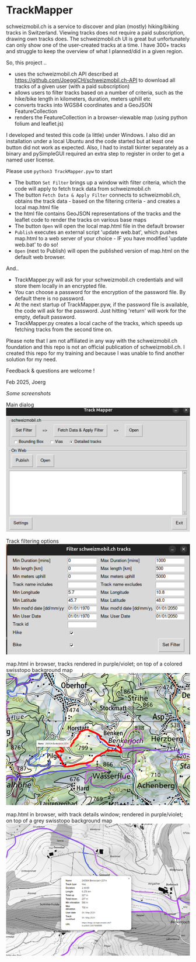 # TrackMapper
schweizmobil.ch is a service to discover and plan (mostly) hiking/biking tracks in Switzerland. Viewing tracks does not require a paid subscription, drawing own tracks does. The schweizmobil.ch UI is great but unfortunately can only show one of the user-created tracks at a time. I have 300+ tracks and struggle to keep the overview of what I planned/did in a given region.

So, this project ..
* uses the schweizmobil.ch API described at https://github.com/JoeggiCH/schweizmobil.ch-API to download all tracks of a given user (with a paid subscription)
* allows users to filter tracks based on a number of criteria, such as the hike/bike length in kilometers, duration, meters uphill etc
* converts tracks into WGS84 coordinates and a GeoJSON FeatureCollection
* renders the FeatureCollection in a browser-viewable map (using python folium and leaflet.js)

I developed and tested this code (a little) under Windows. 
I also did an installation under a local Ubuntu and the code started but at least one button did not work as expected. Also, I had to install tkinter separately as a binary and pySimpleGUI required an extra step to register in order to get a named user license.

Please use ```python3 TrackMapper.pyw``` to start
- The button ```Set Filter``` brings up a window with filter criteria, which the code will apply to fetch track data from schweizmobil.ch
- The button ```Fetch Data & Apply Filter``` connects to schweizmobil.ch, obtains the track data - based on the filtering criteria - and creates a local map.html file
- the html file contains GeoJSON representations of the tracks and the leaflet code to render the tracks on various base maps 
- The button ```Open``` will open the local map.html file in the default browser
- ```Publish``` executes an external script 'update web.bat', which pushes map.html to a web server of your choice - IF you have modified 'update web.bat' to do so!
- ```Open``` (next to Publish) will open the published version of map.html on the default web browser. 

And..
- TrackMapper.py will ask for your schweizmobil.ch credentials and will store them locally in an encrypted file.
- You can choose a password for the encryption of the password file. By default there is no password.
- At the next startup of TrackMapper.pyw, if the password file is available, the code will ask for the password. Just hitting 'return' will work for the empty, default password.
- TrackMapper.py creates a local cache of the tracks, which speeds up fetching tracks from the second time on.

Please note that I am not affiliated in any way with the schweizmobil.ch foundation and this repo is not an official publication of schweizmobil.ch. I created this repo for my training and because I was unable to find another solution for my need.

Feedback & questions are welcome !

Feb 2025, Joerg


_Some screenshots_

Main dialog 
<img src='./images/main.png'>

Track filtering options
<img src='./images/filter.png'>

map.html in browser, tracks rendered in purple/violet; on top of a colored swisstopo background map
<img src='./images/map1.png'>


map.html in browser, with track details window; rendered in purple/violet; on top of a grey swisstopo background map
<img src='./images/map2.png'>
